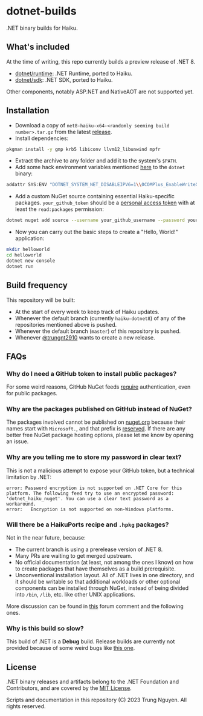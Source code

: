 # dotnet-builds

.NET binary builds for Haiku.

## What's included

At the time of writing, this repo currently builds a preview release of .NET 8.

- [dotnet/runtime](https://github.com/trungnt2910/dotnet-runtime): .NET Runtime, ported to Haiku.
- [dotnet/sdk](https://github.com/trungnt2910/dotnet-sdk): .NET SDK, ported to Haiku.

Other components, notably ASP.NET and NativeAOT are not supported yet.

## Installation

- Download a copy of `net8-haiku-x64-<randomly seeming build number>.tar.gz` from the latest [release](https://github.com/trungnt2910/dotnet-builds/releases/latest).
- Install dependencies:
```sh
pkgman install -y gmp krb5 libiconv llvm12_libunwind mpfr
```
- Extract the archive to any folder and add it to the system's `$PATH`.
- Add some hack environment variables mentioned [here](https://discuss.haiku-os.org/t/gsoc-2023-net-port/13237/39) to the `dotnet` binary:
```sh
addattr SYS:ENV "DOTNET_SYSTEM_NET_DISABLEIPV6=1\\0COMPlus_EnableWriteXorExecute=0" /path/to/where/you/extract/the/zip/file/dotnet
```
- Add a custom NuGet source containing essential Haiku-specific packages. `your_github_token` should be a [personal access token](https://docs.github.com/en/packages/working-with-a-github-packages-registry/working-with-the-nuget-registry#authenticating-to-github-packages) with at least the `read:packages` permission:
```sh
dotnet nuget add source --username your_github_username --password your_github_token --store-password-in-clear-text --name dotnet_haiku_nuget "https://nuget.pkg.github.com/trungnt2910/index.json"
```
- Now you can carry out the basic steps to create a "Hello, World!" application:
```sh
mkdir helloworld
cd helloworld
dotnet new console
dotnet run
```

## Build frequency

This repository will be built:
- At the start of every week to keep track of Haiku updates.
- Whenever the default branch (currently `haiku-dotnet8`) of any of the repositories mentioned above is pushed.
- Whenever the default branch (`master`) of this repository is pushed.
- Whenever [@trungnt2910](https://github.com/trungnt2910) wants to create a new release.

## FAQs

### Why do I need a GitHub token to install public packages?

For some weird reasons, GitHub NuGet feeds [require](https://docs.github.com/en/packages/working-with-a-github-packages-registry/working-with-the-nuget-registry#authenticating-to-github-packages) authentication, even for public packages.

### Why are the packages published on GitHub instead of NuGet?

The packages involved cannot be published on [nuget.org](https://nuget.org) because their names start with `Microsoft.`, and that prefix is [reserved](https://learn.microsoft.com/en-us/nuget/nuget-org/id-prefix-reservation). If there are any better free NuGet package hosting options, please let me know by opening an issue.

### Why are you telling me to store my password in clear text?

This is not a malicious attempt to expose your GitHub token, but a technical limitation by .NET:

```
error: Password encryption is not supported on .NET Core for this platform. The following feed try to use an encrypted password: 'dotnet_haiku_nuget'. You can use a clear text password as a workaround.
error:   Encryption is not supported on non-Windows platforms.
```

### Will there be a HaikuPorts recipe and `.hpkg` packages?

Not in the near future, because:
- The current branch is using a prerelease version of .NET 8.
- Many PRs are waiting to get merged upstream.
- No official documentation (at least, not among the ones I know) on how to create packages that have themselves as a build prerequisite.
- Unconventional installation layout. All of .NET lives in one directory, and it should be writable so that additional workloads or other optional components can be installed through NuGet, instead of being divided into `/bin`, `/lib`, etc. like other UNIX applications.

More discussion can be found in [this](https://discuss.haiku-os.org/t/gsoc-2023-net-port/13237/44) forum comment and the following ones.

### Why is this build so slow?

This build of .NET is a **Debug** build. Release builds are currently not provided because of some weird bugs like [this one](https://github.com/dotnet/runtime/issues/55803#issuecomment-1547175040).

## License

.NET binary releases and artifacts belong to the .NET Foundation and Contributors, and are covered by the [MIT License](https://github.com/dotnet/runtime/blob/main/LICENSE.TXT).

Scripts and documentation in this repository (C) 2023 Trung Nguyen. All rights reserved.
